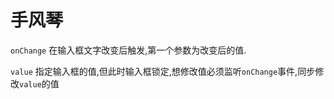 # 手风琴

`onChange` 在输入框文字改变后触发,第一个参数为改变后的值.

`value` 指定输入框的值,但此时输入框锁定,想修改值必须监听`onChange`事件,同步修改`value`的值